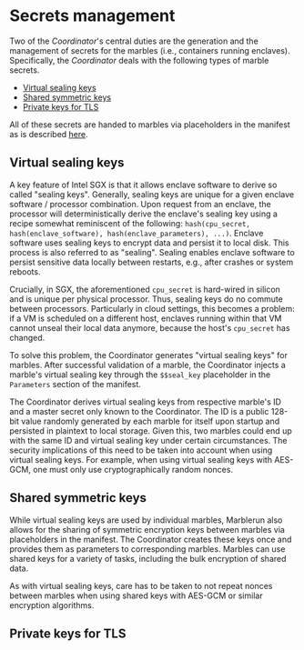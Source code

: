# Secrets management

Two of the *Coordinator*'s central duties are the generation and the management of secrets for the marbles (i.e., containers running enclaves). Specifically, the *Coordinator* deals with the following types of marble secrets.

* [Virtual sealing keys](#virtual-sealing-keys)
* [Shared symmetric keys](#shared-symmetric-keys)
* [Private keys for TLS](#private-keys-for-tls)

All of these secrets are handed to marbles via placeholders in the manifest as is described [here](set-manifest.md).

## Virtual sealing keys

A key feature of Intel SGX is that it allows enclave software to derive so called "sealing keys". Generally, sealing keys are unique for a given enclave software / processor combination. Upon request from an enclave, the processor will deterministically derive the enclave's sealing key using a recipe somewhat reminiscent of the following: `hash(cpu_secret, hash(enclave_software), hash(enclave_parameters), ...)`. Enclave software uses sealing keys to encrypt data and persist it to local disk. This process is also referred to as "sealing". Sealing enables enclave software to persist sensitive data locally between restarts, e.g., after crashes or system reboots.

Crucially, in SGX, the aforementioned `cpu_secret` is hard-wired in silicon and is unique per physical processor. Thus, sealing keys do no commute between processors. Particularly in cloud settings, this becomes a problem: if a VM is scheduled on a different host, enclaves running within that VM cannot unseal their local data anymore, because the host's `cpu_secret` has changed. 

To solve this problem, the Coordinator generates "virtual sealing keys" for marbles. After successful validation of a marble, the Coordinator injects a marble's virtual sealing key through the `$$seal_key` placeholder in the `Parameters` section of the manifest. 

The Coordinator derives virtual sealing keys from respective marble's ID and a master secret only known to the Coordinator. The ID is a public 128-bit value randomly generated by each marble for itself upon startup and persisted in plaintext to local storage. Given this, two marbles could end up with the same ID and virtual sealing key under certain circumstances. The security implications of this need to be taken into account when using virtual sealing keys. For example, when using virtual sealing keys with AES-GCM, one must only use cryptographically random nonces.

## Shared symmetric keys

While virtual sealing keys are used by individual marbles, Marblerun also allows for the sharing of symmetric encryption keys between marbles via placeholders in the manifest. The Coordinator creates these keys once and provides them as parameters to corresponding marbles. Marbles can use shared keys for a variety of tasks, including the bulk encryption of shared data. 

As with virtual sealing keys, care has to be taken to not repeat nonces between marbles when using shared keys with AES-GCM or similar encryption algorithms.  

## Private keys for TLS
